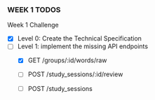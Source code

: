 
### WEEK 1 TODOS


Week 1 Challenge
- [x] Level 0: Create the Technical Specification
- [ ] Level 1: implement the missing API endpoints
    - [x] GET /groups/:id/words/raw
    - [ ] POST /study_sessions/:id/review
    - [ ] POST /study_sessions

